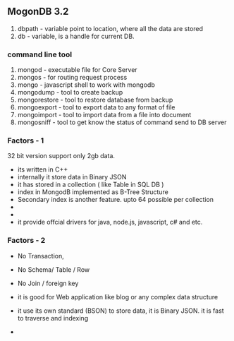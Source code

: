 ## MogonDB 3.2

1. dbpath - variable point to location, where all the data are stored
2. db - variable, is a handle for current DB.

### command line tool

1. mongod - executable file for Core Server
2. mongos - for routing request process
3. mongo - javascript shell to work with mongodb
4. mongodump - tool to create backup
5. mongorestore - tool to restore database from backup
6. mongoexport - tool to export data to any format of file
7. mongoimport - tool to import data from a file into document
8. mongosniff - tool to get know the status of command send to DB server

### Factors - 1

32 bit version support only 2gb data.

* its written in C++
* internally it store data in Binary JSON
* it has stored in a collection \( like Table in SQL DB \)
* index in MongodB implemented as B-Tree Structure
* Secondary index is another feature. upto 64 possible per collection
* 
* 
* it provide offcial drivers for java, node.js, javascript, c\# and etc.

### Factors - 2

* No Transaction,

* No Schema\/ Table \/ Row

* No Join \/ foreign key

* it is good for Web application like blog or any complex data structure

* it use its own standard \(BSON\) to store data, it is Binary JSON. it is fast to traverse and indexing

* 

